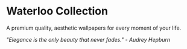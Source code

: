 # Waterloo Collection
A premium quality, aesthetic wallpapers for every moment of your life.

_"Elegance is the only beauty that never fades." - Audrey Hepburn_
